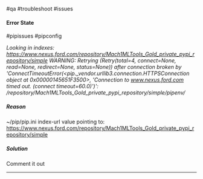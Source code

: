 #qa #troubleshoot #issues 

#### Error State
#pipissues #pipconfig

*Looking in indexes: https://www.nexus.ford.com/repository/Mach1MLTools_Gold_private_pypi_repository/simple
WARNING: Retrying (Retry(total=4, connect=None, read=None, redirect=None, status=None)) after connection broken by 'ConnectTimeoutError(<pip._vendor.urllib3.connection.HTTPSConnection object at 0x00000145651F3500>, 'Connection to www.nexus.ford.com timed out. (connect timeout=60.0)')': /repository/Mach1MLTools_Gold_private_pypi_repository/simple/pipenv/*

##### Reason
~/pip/pip.ini index-url value pointing to:
https://www.nexus.ford.com/repository/Mach1MLTools_Gold_private_pypi_repository/simple

##### Solution
Comment it out
***


